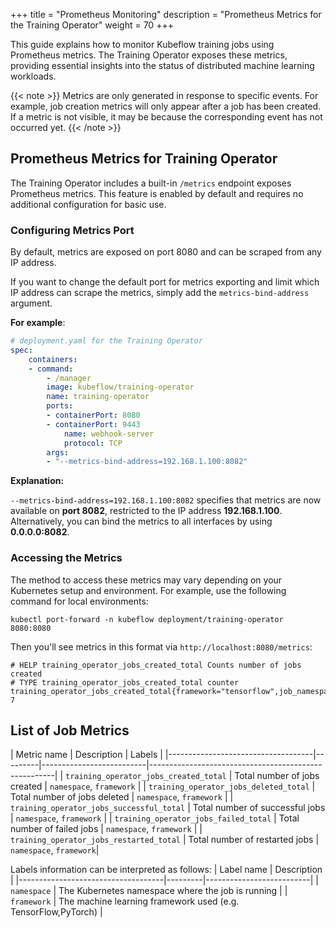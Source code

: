 +++
title = "Prometheus Monitoring"
description = "Prometheus Metrics for the Training Operator"
weight = 70
+++

This guide explains how to monitor Kubeflow training jobs using Prometheus metrics. The Training Operator exposes these metrics, providing essential insights into the status of distributed machine learning workloads.

{{< note >}}
Metrics are only generated in response to specific events. For example, job creation metrics will only appear after a job has been created. If a metric is not visible, it may be because the corresponding event has not occurred yet.
{{< /note >}}

## Prometheus Metrics for Training Operator
The Training Operator includes a built-in `/metrics` endpoint exposes Prometheus metrics. This feature is enabled by default and requires no additional configuration for basic use.

### Configuring Metrics Port
By default, metrics are exposed on port 8080 and can be scraped from any IP address. 

If you want to change the default port for metrics exporting and limit which IP address can scrape the metrics, simply add the `metrics-bind-address` argument. 

**For example**:
```yaml
# deployment.yaml for the Training Operator
spec:
    containers:
    - command:
        - /manager
        image: kubeflow/training-operator
        name: training-operator
        ports:
        - containerPort: 8080
        - containerPort: 9443
            name: webhook-server
            protocol: TCP
        args:
        - "--metrics-bind-address=192.168.1.100:8082" 
```

**Explanation:**

`--metrics-bind-address=192.168.1.100:8082` specifies that metrics are now available on **port 8082**, restricted to the IP address **192.168.1.100**. Alternatively, you can bind the metrics to all interfaces by using **0.0.0.0:8082**.


### Accessing the Metrics
The method to access these metrics may vary depending on your Kubernetes setup and environment. For example, use the following command for local environments:
```
kubectl port-forward -n kubeflow deployment/training-operator 8080:8080
```

Then you'll see metrics in this format via `http://localhost:8080/metrics`:
```
# HELP training_operator_jobs_created_total Counts number of jobs created
# TYPE training_operator_jobs_created_total counter
training_operator_jobs_created_total{framework="tensorflow",job_namespace="kubeflow"} 7
```

## List of Job Metrics

| Metric name                          |  Description                     | Labels                                           |
|------------------------------------|---------|--------------------------|------------------------------------------------------|
| `training_operator_jobs_created_total`   |  Total number of jobs created       | `namespace`, `framework`                 |
| `training_operator_jobs_deleted_total`   |  Total number of jobs deleted       | `namespace`, `framework`                 |
| `training_operator_jobs_successful_total` |  Total number of successful jobs   |  `namespace`, `framework`                 |
| `training_operator_jobs_failed_total`    |  Total number of failed jobs       |  `namespace`, `framework` |
| `training_operator_jobs_restarted_total` |  Total number of restarted jobs   |  `namespace`, `framework`|

Labels information can be interpreted as follows:
| Label name                          |  Description                     | 
|------------------------------------|---------|--------------------------|
| `namespace`   | The Kubernetes namespace where the job is running        |
| `framework` | The machine learning framework used (e.g. TensorFlow,PyTorch)     | 

